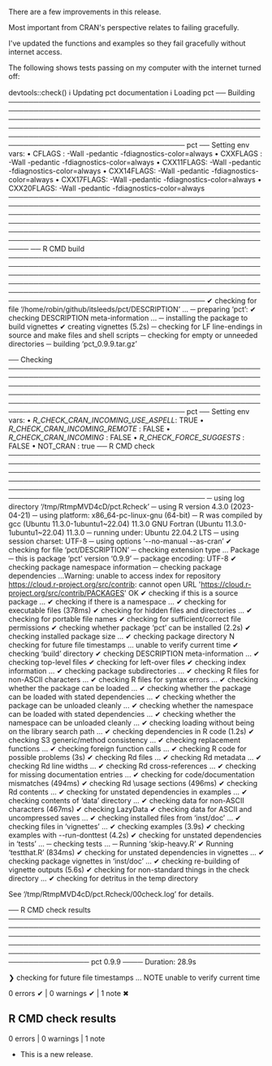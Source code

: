 There are a few improvements in this release.

Most important from CRAN's perspective relates to failing gracefully.

I've updated the functions and examples so they fail gracefully without internet access.

The following shows tests passing on my computer with the internet turned off:

devtools::check()
ℹ Updating pct documentation
ℹ Loading pct
── Building ───────────────────────────────────────────────────────────────────────────────────────────────────────────────────────────────────────────────────────────────────────────────────────────────────────────────────────────────────────────────────────────────────────────────────────────── pct ──
Setting env vars:
• CFLAGS    : -Wall -pedantic -fdiagnostics-color=always
• CXXFLAGS  : -Wall -pedantic -fdiagnostics-color=always
• CXX11FLAGS: -Wall -pedantic -fdiagnostics-color=always
• CXX14FLAGS: -Wall -pedantic -fdiagnostics-color=always
• CXX17FLAGS: -Wall -pedantic -fdiagnostics-color=always
• CXX20FLAGS: -Wall -pedantic -fdiagnostics-color=always
────────────────────────────────────────────────────────────────────────────────────────────────────────────────────────────────────────────────────────────────────────────────────────────────────────────────────────────────────────────────────────────────────────────────────────────────────────────────
── R CMD build ─────────────────────────────────────────────────────────────────────────────────────────────────────────────────────────────────────────────────────────────────────────────────────────────────────────────────────────────────────────────────────────────────────────────────────────────────
✔  checking for file ‘/home/robin/github/itsleeds/pct/DESCRIPTION’ ...
─  preparing ‘pct’:
✔  checking DESCRIPTION meta-information ...
─  installing the package to build vignettes
✔  creating vignettes (5.2s)
─  checking for LF line-endings in source and make files and shell scripts
─  checking for empty or unneeded directories
─  building ‘pct_0.9.9.tar.gz’
   
── Checking ───────────────────────────────────────────────────────────────────────────────────────────────────────────────────────────────────────────────────────────────────────────────────────────────────────────────────────────────────────────────────────────────────────────────────────────── pct ──
Setting env vars:
• _R_CHECK_CRAN_INCOMING_USE_ASPELL_: TRUE
• _R_CHECK_CRAN_INCOMING_REMOTE_    : FALSE
• _R_CHECK_CRAN_INCOMING_           : FALSE
• _R_CHECK_FORCE_SUGGESTS_          : FALSE
• NOT_CRAN                          : true
── R CMD check ─────────────────────────────────────────────────────────────────────────────────────────────────────────────────────────────────────────────────────────────────────────────────────────────────────────────────────────────────────────────────────────────────────────────────────────────────
─  using log directory ‘/tmp/RtmpMVD4cD/pct.Rcheck’
─  using R version 4.3.0 (2023-04-21)
─  using platform: x86_64-pc-linux-gnu (64-bit)
─  R was compiled by
       gcc (Ubuntu 11.3.0-1ubuntu1~22.04) 11.3.0
       GNU Fortran (Ubuntu 11.3.0-1ubuntu1~22.04) 11.3.0
─  running under: Ubuntu 22.04.2 LTS
─  using session charset: UTF-8
─  using options ‘--no-manual --as-cran’
✔  checking for file ‘pct/DESCRIPTION’
─  checking extension type ... Package
─  this is package ‘pct’ version ‘0.9.9’
─  package encoding: UTF-8
✔  checking package namespace information
─  checking package dependencies ...Warning: unable to access index for repository https://cloud.r-project.org/src/contrib:
     cannot open URL 'https://cloud.r-project.org/src/contrib/PACKAGES'
    OK
✔  checking if this is a source package ...
✔  checking if there is a namespace ...
✔  checking for executable files (378ms)
✔  checking for hidden files and directories ...
✔  checking for portable file names
✔  checking for sufficient/correct file permissions
✔  checking whether package ‘pct’ can be installed (2.2s)
✔  checking installed package size ...
✔  checking package directory
N  checking for future file timestamps ...
   unable to verify current time
✔  checking ‘build’ directory
✔  checking DESCRIPTION meta-information ...
✔  checking top-level files
✔  checking for left-over files
✔  checking index information ...
✔  checking package subdirectories ...
✔  checking R files for non-ASCII characters ...
✔  checking R files for syntax errors ...
✔  checking whether the package can be loaded ...
✔  checking whether the package can be loaded with stated dependencies ...
✔  checking whether the package can be unloaded cleanly ...
✔  checking whether the namespace can be loaded with stated dependencies ...
✔  checking whether the namespace can be unloaded cleanly ...
✔  checking loading without being on the library search path ...
✔  checking dependencies in R code (1.2s)
✔  checking S3 generic/method consistency ...
✔  checking replacement functions ...
✔  checking foreign function calls ...
✔  checking R code for possible problems (3s)
✔  checking Rd files ...
✔  checking Rd metadata ...
✔  checking Rd line widths ...
✔  checking Rd cross-references ...
✔  checking for missing documentation entries ...
✔  checking for code/documentation mismatches (494ms)
✔  checking Rd \usage sections (496ms)
✔  checking Rd contents ...
✔  checking for unstated dependencies in examples ...
✔  checking contents of ‘data’ directory ...
✔  checking data for non-ASCII characters (467ms)
✔  checking LazyData
✔  checking data for ASCII and uncompressed saves ...
✔  checking installed files from ‘inst/doc’ ...
✔  checking files in ‘vignettes’ ...
✔  checking examples (3.9s)
✔  checking examples with --run-donttest (4.2s)
✔  checking for unstated dependencies in ‘tests’ ...
─  checking tests ...
─  Running ‘skip-heavy.R’
✔  Running ‘testthat.R’ (834ms)
✔  checking for unstated dependencies in vignettes ...
✔  checking package vignettes in ‘inst/doc’ ...
✔  checking re-building of vignette outputs (5.6s)
✔  checking for non-standard things in the check directory ...
✔  checking for detritus in the temp directory
   
   See
     ‘/tmp/RtmpMVD4cD/pct.Rcheck/00check.log’
   for details.
   
   
── R CMD check results ────────────────────────────────────────────────────────────────────────────────────────────────────────────────────────────────────────────────────────────────────────────────────────────────────────────────────────────────────────────────────────────────────────── pct 0.9.9 ────
Duration: 28.9s

❯ checking for future file timestamps ... NOTE
  unable to verify current time

0 errors ✔ | 0 warnings ✔ | 1 note ✖

## R CMD check results

0 errors | 0 warnings | 1 note

* This is a new release.
